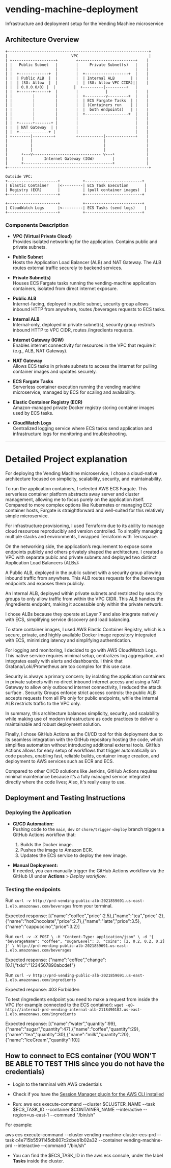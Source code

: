 # vending-machine-deployment
Infrastructure and deployment setup for the Vending Machine microservice

## Architecture Overview

```
+--------------------------------------------------------------+
|                            VPC                               |
| +-------------------+        +-------------------------+    |
| |   Public Subnet   |        |     Private Subnet(s)   |    |
| |                   |        |                         |    |
| |  +-------------+  |        |  +-------------------+  |    |
| |  | Public ALB  |  |        |  | Internal ALB       | |    |
| |  | (SG: Allow  |  |        |  | (SG: Allow VPC CIDR)||    |
| |  | 0.0.0.0/0) |  |        |  +---------|---------+   |
| |  +------+------+  |        |            |            |    |
| |         |         |        |  +---------v---------+  |    |
| |         |         |        |  | ECS Fargate Tasks  | |    |
| |         |         |        |  | (Containers run    | |    |
| |         |         |        |  |  both endpoints)   | |    |
| |         |         |        |  +-------------------+  |    |
| |         |         |        |                         |    |
| |  +------+-------+ |        |                         |    |
| |  | NAT Gateway  | |        |                         |    |
| |  +-------------+ |         |                         |    |
| +--------|---------+         +-----------|-------------+    |
|          |                               |                  |
|          |                               |                  |
|          |                               |                  |
|      +---v------------------------------ v---+              |
|      |         Internet Gateway (IGW)        |              |
|      +---------------------------------------+              |
+--------------------------------------------------------------+

Outside VPC:
+----------------------+          +-------------------------+
| Elastic Container    |<---------| ECS Task Execution       |
| Registry (ECR)       |          | (pull container images)  |
+----------------------+          +-------------------------+

+----------------------+          +-------------------------+
| CloudWatch Logs      |<---------| ECS Tasks (send logs)    |
+----------------------+          +-------------------------+

```


### Components Description

- **VPC (Virtual Private Cloud)**  
  Provides isolated networking for the application. Contains public and private subnets.

- **Public Subnet**  
  Hosts the Application Load Balancer (ALB) and NAT Gateway. The ALB routes external traffic securely to backend services.

- **Private Subnet(s)**  
  Houses ECS Fargate tasks running the vending-machine application containers, isolated from direct internet exposure.

- **Public ALB**  
  Internet-facing, deployed in public subnet, security group allows inbound HTTP from anywhere, routes /beverages requests to ECS tasks.

- **Internal ALB**  
  Internal-only, deployed in private subnet(s), security group restricts inbound HTTP to VPC CIDR, routes /ingredients requests.

- **Internet Gateway (IGW)**  
  Enables internet connectivity for resources in the VPC that require it (e.g., ALB, NAT Gateway).

- **NAT Gateway**  
  Allows ECS tasks in private subnets to access the internet for pulling container images and updates securely.

- **ECS Fargate Tasks**  
  Serverless container execution running the vending machine microservice, managed by ECS for scaling and availability.

- **Elastic Container Registry (ECR)**  
  Amazon-managed private Docker registry storing container images used by ECS tasks.

- **CloudWatch Logs**  
  Centralized logging service where ECS tasks send application and infrastructure logs for monitoring and troubleshooting.

---

# Detailed Project explanation

For deploying the Vending Machine microservice, I chose a cloud-native architecture focused on simplicity, scalability, security, and maintainability.

To run the application containers, I selected AWS ECS Fargate. This serverless container platform abstracts away server and cluster management, allowing me to focus purely on the application itself. Compared to more complex options like Kubernetes or managing EC2 container hosts, Fargate is straightforward and well-suited for this relatively simple microservice. 

For infrastructure provisioning, I used Terraform due to its ability to manage cloud resources reproducibly and version controlled. To simplify managing multiple stacks and environments, I wrapped Terraform with Terraspace.

On the networking side, the application’s requirement to expose some endpoints publicly and others privately shaped the architecture. I created a VPC with separate public and private subnets and deployed two distinct Application Load Balancers (ALBs):

A Public ALB, deployed in the public subnet with a security group allowing inbound traffic from anywhere. This ALB routes requests for the /beverages endpoints and exposes them publicly.

An Internal ALB, deployed within private subnets and restricted by security groups to only allow traffic from within the VPC CIDR. This ALB handles the /ingredients endpoint, making it accessible only within the private network.

I chose ALBs because they operate at Layer 7 and also integrate natively with ECS, simplifying service discovery and load balancing.

To store container images, I used AWS Elastic Container Registry, which is a secure, private, and highly available Docker image repository integrated with ECS, minimizing latency and simplifying authentication.

For logging and monitoring, I decided to go with AWS CloudWatch Logs. This native service requires minimal setup, centralizes log aggregation, and integrates easily with alerts and dashboards. I think that Grafana/Loki/Prometheus are too complex for this use case.

Security is always a primary concern; by isolating the application containers in private subnets with no direct inbound internet access and using a NAT Gateway to allow only outbound internet connectivity, I reduced the attack surface . Security Groups enforce strict access controls: the public ALB accepts requests from all IPs only for public endpoints, while the internal ALB restricts traffic to the VPC only.

In summary, this architecture balances simplicity, security, and scalability while making use of modern infrastructure as code practices to deliver a maintainable and robust deployment solution.

Finally, I chose GitHub Actions as the CI/CD tool for this deployment due to its seamless integration with the GitHub repository hosting the code, which simplifies automation without introducing additional external tools. GitHub Actions allows for easy setup of workflows that trigger automatically on code pushes, enabling fast, reliable builds, container image creation, and deployment to AWS services such as ECR and ECS.

Compared to other CI/CD solutions like Jenkins, GitHub Actions requires minimal maintenance because it’s a fully managed service integrated directly where the code lives; Also, it's really easy to use.



## Deployment and Testing Instructions

### Deploying the Application

- **CI/CD Automation:**  
  Pushing code to the `main`, `dev` or `chore/trigger-deploy` branch triggers a GitHub Actions workflow that:
  1. Builds the Docker image.
  2. Pushes the image to Amazon ECR.
  3. Updates the ECS service to deploy the new image.

- **Manual Deployment:**  
  If needed, you can manually trigger the GitHub Actions workflow via the GitHub UI under **Actions** > *Deploy workflow*.

### Testing the endpoints

Run `curl -v http://prd-vending-public-alb-2021859691.us-east-1.elb.amazonaws.com/beverages` from your terminal.

Expected response: [{"name":"coffee","price":2.5},{"name":"tea","price":2},{"name":"hotChocolate","price":2.7},{"name":"latte","price":3.5},{"name":"cappuccino","price":3.2}]


Run ``` curl -v -X POST \
  -H "Content-Type: application/json" \
  -d '{
    "beverageName": "coffee",
    "sugarLevel": 3,
    "coins": [2, 0.2, 0.2, 0.2]
  }' \
  http://prd-vending-public-alb-2021859691.us-east-1.elb.amazonaws.com/beverages ```

Expected response: {"name":"coffee","change":[0.1],"txId":"1234567890abcdef"}


Run `curl -v http://prd-vending-public-alb-2021859691.us-east-1.elb.amazonaws.com/ingredients`

Expected response: 403 Forbidden


To test /ingredients endpoint you need to make a request from inside the VPC (for example connected to the ECS container):
`wget -qO-  http://internal-prd-vending-internal-alb-2118490102.us-east-1.elb.amazonaws.com/ingredients` 

Expected response: [{"name":"water","quantity":99},{"name":"sugar","quantity":47},{"name":"coffee","quantity":29},{"name":"tea","quantity":30},{"name":"milk","quantity":20},{"name":"iceCream","quantity":10}]

## How to connect to ECS container (YOU WON'T BE ABLE TO TEST THIS since you do not have the credentials)

* Login to the terminal with AWS credentials
* Check if you have the [Session Manager plugin for the AWS CLI installed](https://docs.aws.amazon.com/systems-manager/latest/userguide/session-manager-working-with-install-plugin.html)

* Run: aws ecs execute-command  --cluster $CLUSTER_NAME   --task $ECS_TASK_ID --container $CONTAINER_NAME   --interactive --region=us-east-1 --command "/bin/sh"

For example:

aws ecs execute-command  --cluster vending-machine-cluster-ecs-prd   --task c4e715b5591145db807c2cbeb1b02a32 --container vending-machine-prd   --interactive   --command "/bin/sh"

* You can find the $ECS_TASK_ID in the aws ecs console, under the label **Tasks** inside the cluster.

